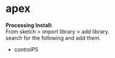 # apex


**Processing Install:**			
From sketch > import library > add library. 	
search for the following and add them. 
- controlP5

